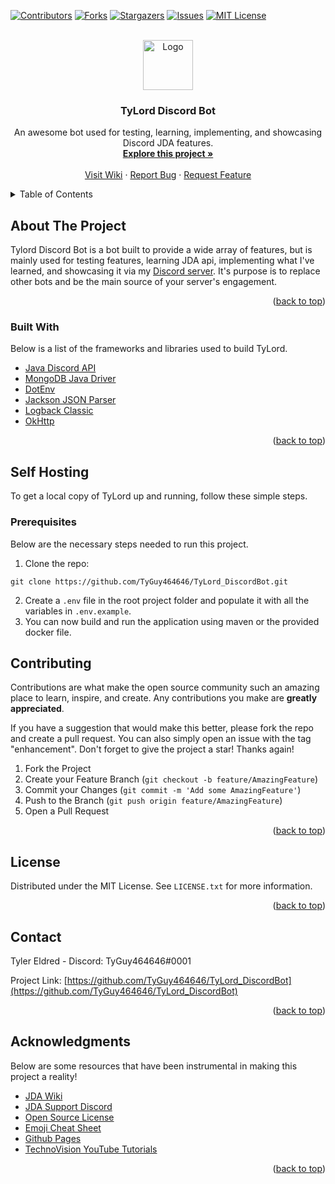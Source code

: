 <div id="top"></div>
<!--
*** Thanks for checking out the Best-README-Template. If you have a suggestion
*** that would make this better, please fork the repo and create a pull request
*** or simply open an issue with the tag "enhancement".
*** Don't forget to give the project a star!
*** Thanks again! Now go create something AMAZING! :D
-->



<!-- PROJECT SHIELDS -->
<!--
*** I'm using markdown "reference style" links for readability.
*** Reference links are enclosed in brackets [ ] instead of parentheses ( ).
*** See the bottom of this document for the declaration of the reference variables
*** for contributors-url, forks-url, etc. This is an optional, concise syntax you may use.
*** https://www.markdownguide.org/basic-syntax/#reference-style-links
-->
[![Contributors][contributors-shield]][contributors-url]
[![Forks][forks-shield]][forks-url]
[![Stargazers][stars-shield]][stars-url]
[![Issues][issues-shield]][issues-url]
[![MIT License][license-shield]][license-url]



<!-- PROJECT LOGO -->
<br />
<div align="center">
  <a href="https://github.com/TyGuy464646/TyLord_DiscordBot">
    <img src="https://avatars.githubusercontent.com/u/15643333?v=4" alt="Logo" width="80" height="80">
  </a>

<h3 align="center">TyLord Discord Bot</h3>

  <p align="center">
    An awesome bot used for testing, learning, implementing, and showcasing Discord JDA features.
    <br />
    <a href="https://github.com/TyGuy464646/TyLord_DiscordBot/tree/master/src/main/java/me/TyGuy464646"><strong>Explore this project »</strong></a>
    <br />
    <br />
    <a href="https://github.com/TyGuy464646/TyLord_DiscordBot">Visit Wiki</a>
    ·
    <a href="https://github.com/TyGuy464646/TyLord_DiscordBot/issues">Report Bug</a>
    ·
    <a href="https://github.com/TyGuy464646/TyLord_DiscordBot/issues">Request Feature</a>
  </p>
</div>



<!-- TABLE OF CONTENTS -->
<details>
  <summary>Table of Contents</summary>
  <ol>
    <li>
      <a href="#about-the-project">About The Project</a>
      <ul>
        <li><a href="#built-with">Built With</a></li>
      </ul>
    </li>
    <li>
      <a href="#getting-started">Getting Started</a>
      <ul>
        <li><a href="#prerequisites">Prerequisites</a></li>
        <li><a href="#installation">Installation</a></li>
      </ul>
    </li>
    <li><a href="#contributing">Contributing</a></li>
    <li><a href="#license">License</a></li>
    <li><a href="#contact">Contact</a></li>
    <li><a href="#acknowledgments">Acknowledgments</a></li>
  </ol>
</details>



<!-- ABOUT THE PROJECT -->
## About The Project

Tylord Discord Bot is a bot built to provide a wide array of features, but is mainly used for testing
features, learning JDA api, implementing what I've learned, and showcasing it via my [Discord server](https://discord.gg/znDDjhhpRk).
It's purpose is to replace other bots and be the main source of your server's engagement. 

<p align="right">(<a href="#top">back to top</a>)</p>



### Built With

Below is a list of the frameworks and libraries used to build TyLord.

* [Java Discord API](https://github.com/DV8FromTheWorld/JDA)
* [MongoDB Java Driver](https://mongodb.github.io/mongo-java-driver/)
* [DotEnv](https://github.com/cdimascio/dotenv-java)
* [Jackson JSON Parser](https://github.com/FasterXML/jackson)
* [Logback Classic](https://mvnrepository.com/artifact/ch.qos.logback/logback-classic)
* [OkHttp](https://github.com/square/okhttp)

<p align="right">(<a href="#top">back to top</a>)</p>



<!-- Self Hosting -->
## Self Hosting

To get a local copy of TyLord up and running, follow these simple steps.

### Prerequisites

Below are the necessary steps needed to run this project.
1. Clone the repo:
```aidl
git clone https://github.com/TyGuy464646/TyLord_DiscordBot.git
```
2. Create a `.env` file in the root project folder and populate it with all the variables
in `.env.example`.
3. You can now build and run the application using maven or the provided docker file.


<!-- CONTRIBUTING -->
## Contributing

Contributions are what make the open source community such an amazing place to learn, inspire, and create. Any contributions you make are **greatly appreciated**.

If you have a suggestion that would make this better, please fork the repo and create a pull request. You can also simply open an issue with the tag "enhancement".
Don't forget to give the project a star! Thanks again!

1. Fork the Project
2. Create your Feature Branch (`git checkout -b feature/AmazingFeature`)
3. Commit your Changes (`git commit -m 'Add some AmazingFeature'`)
4. Push to the Branch (`git push origin feature/AmazingFeature`)
5. Open a Pull Request

<p align="right">(<a href="#top">back to top</a>)</p>



<!-- LICENSE -->
## License

Distributed under the MIT License. See `LICENSE.txt` for more information.

<p align="right">(<a href="#top">back to top</a>)</p>



<!-- CONTACT -->
## Contact

Tyler Eldred - Discord: TyGuy464646#0001

Project Link: [https://github.com/TyGuy464646/TyLord_DiscordBot](https://github.com/TyGuy464646/TyLord_DiscordBot)

<p align="right">(<a href="#top">back to top</a>)</p>



<!-- ACKNOWLEDGMENTS -->
## Acknowledgments

Below are some resources that have been instrumental in making this project a reality!

* [JDA Wiki](https://jda.wiki/introduction/jda/)
* [JDA Support Discord](https://discord.com/invite/0hMr4ce0tIl3SLv5)
* [Open Source License](https://choosealicense.com/)
* [Emoji Cheat Sheet](https://www.webfx.com/tools/emoji-cheat-sheet/)
* [Github Pages](https://pages.github.com/)
* [TechnoVision YouTube Tutorials](https://www.youtube.com/c/TechnoVisionTV)

<p align="right">(<a href="#top">back to top</a>)</p>



<!-- MARKDOWN LINKS & IMAGES -->
<!-- https://www.markdownguide.org/basic-syntax/#reference-style-links -->
[contributors-shield]: https://img.shields.io/github/contributors/othneildrew/Best-README-Template.svg?style=for-the-badge
[contributors-url]: https://github.com/TyGuy464646/TyLord_DiscordBot/graphs/contributors
[forks-shield]: https://img.shields.io/github/forks/othneildrew/Best-README-Template.svg?style=for-the-badge
[forks-url]: https://github.com/TyGuy464646/TyLord_DiscordBot/network/members
[stars-shield]: https://img.shields.io/github/stars/othneildrew/Best-README-Template.svg?style=for-the-badge
[stars-url]: https://github.com/TyGuy464646/TyLord_DiscordBot/stargazers
[issues-shield]: https://img.shields.io/github/issues/othneildrew/Best-README-Template.svg?style=for-the-badge
[issues-url]: https://github.com/TyGuy464646/TyLord_DiscordBot/issues
[license-shield]: https://img.shields.io/github/license/othneildrew/Best-README-Template.svg?style=for-the-badge
[license-url]: https://github.com/othneildrew/Best-README-Template/blob/master/LICENSE.txt
[linkedin-shield]: https://img.shields.io/badge/-LinkedIn-black.svg?style=for-the-badge&logo=linkedin&colorB=555
[linkedin-url]: https://linkedin.com/in/othneildrew